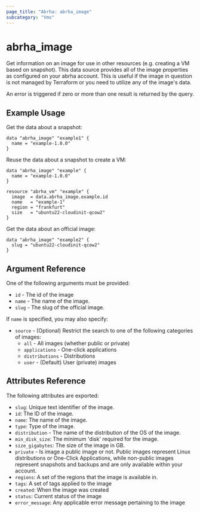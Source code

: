 ```yaml
---
page_title: "Abrha: abrha_image"
subcategory: "Vms"
---
```


# abrha_image

Get information on an image for use in other resources (e.g. creating a VM
based on snapshot). This data source provides all of the image properties as
configured on your abrha account. This is useful if the image in question
is not managed by Terraform or you need to utilize any of the image's data.

An error is triggered if zero or more than one result is returned by the query.

## Example Usage

Get the data about a snapshot:

```hcl
data "abrha_image" "example1" {
  name = "example-1.0.0"
}
```

Reuse the data about a snapshot to create a VM:

```hcl
data "abrha_image" "example" {
  name = "example-1.0.0"
}

resource "abrha_vm" "example" {
  image  = data.abrha_image.example.id
  name   = "example-1"
  region = "frankfurt"
  size   = "ubuntu22-cloudinit-qcow2"
}
```

Get the data about an official image:

```hcl
data "abrha_image" "example2" {
  slug = "ubuntu22-cloudinit-qcow2"
}
```

## Argument Reference

One of the following arguments must be provided:

* `id` - The id of the image
* `name` - The name of the image.
* `slug` - The slug of the official image.

If `name` is specified, you may also specify:

* `source` - (Optional) Restrict the search to one of the following categories of images:
  - `all` - All images (whether public or private)
  - `applications` - One-click applications
  - `distributions` - Distributions
  - `user` - (Default) User (private) images

## Attributes Reference

The following attributes are exported:

* `slug`: Unique text identifier of the image.
* `id`: The ID of the image.
* `name`: The name of the image.
* `type`: Type of the image.
* `distribution` - The name of the distribution of the OS of the image.
* `min_disk_size`: The minimum 'disk' required for the image.
* `size_gigabytes`: The size of the image in GB.
* `private` - Is image a public image or not. Public images represent
  Linux distributions or One-Click Applications, while non-public images represent
  snapshots and backups and are only available within your account.
* `regions`: A set of the regions that the image is available in.
* `tags`: A set of tags applied to the image
* `created`: When the image was created
* `status`: Current status of the image
* `error_message`: Any applicable error message pertaining to the image